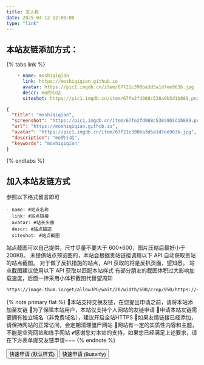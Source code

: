 ```yaml
---
title: 友人帐
date: 2025-04-12 12:00:00
type: "link"
---
```

## 本站友链添加方式：
{% tabs link %}
<!-- tab 🙋 butterfly-💭candy -->
```yml
    - name: moshiqiqian
      link: https://moshiqiqian.github.io
      avatar: https://pic1.imgdb.cn/item/67f21c390ba3d5a1d7ee963b.jpg
      descr: mo的小站
      siteshot: https://pic1.imgdb.cn/item/67fe2fd988c538a9b5d1b889.png
```
<!-- endtab -->

<!-- tab 🥗Volantis -->
```JSON
{
  "title": "moshiqiqian",
  "screenshot": "https://pic1.imgdb.cn/item/67fe2fd988c538a9b5d1b889.png",
  "url": "https://moshiqiqian.github.io",
  "avatar": "https://pic1.imgdb.cn/item/67f21c390ba3d5a1d7ee963b.jpg",
  "description": "mo的小站",
  "keywords": "moshiqiqian"
}
```
<!-- endtab -->


{% endtabs %}


## 加入本站友链方式
参照以下格式留言即可
```YML
- name: #站点名称
  link: #站点链接
  avatar: #站长头像
  descr: #站点描述
  siteshot: #站点截图 
```

站点截图可以自己提供，尺寸尽量不要大于 600*600，图片压缩后最好小于200KB。
未提供站点预览图的，本站会根据贵站链接调用以下 API 自动获取贵站的站点截图。
对于做了反扒措施的站点，API 获取的将是反扒页面，望知悉。
站点截图建议使用以下 API 获取以匹配本站样式
有部分朋友的截图体积过大影响加载速度，后面一律采用小体积截图代替望周知
```markdown
https://image.thum.io/get/allowJPG/wait/20/width/600/crop/950/https://<你的域名>/
```

{% note primary flat %}
🎉本站支持交换友链，在您提出申请之前，请将本站添加至友链
🥗为了保障本站用户，本站仅支持个人网站的友链申请
🍧申请本站友链需要拥有独立域名（非免费域名），建议开启全站HTTPS
🥫如果友情链接已经添加，请保持网站的正常访问，会定期清理僵尸网站
🍖网站有一定的实质性内容和主题，不能是空壳网站和练手网站
💕感谢您对本站的支持，如果您已经满足上述要求，请在下方表单提交友链申请~~~
{% endnote %}

<div class="addBtn"><button onclick="leonus.linkCom()"><i class="fa-solid fa-circle-plus"></i>快速申请 (默认样式)</button> <button onclick="leonus.linkCom(&quot;bf&quot;)"><i class="fa-solid fa-circle-plus"></i>快速申请 (Butterfly)</button></div>
<link rel="stylesheet" href="/css/kslink.css">
<script src="/js/kslink.js"></script>